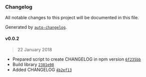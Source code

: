 ### Changelog
All notable changes to this project will be documented in this file.

Generated by [`auto-changelog`](https://github.com/CookPete/auto-changelog).

#### v0.0.2
> 22 January 2018
- Prepared script to create CHANGELOG in npm version [`6f235bb`](https://github.com/michogar/mapbox-gl-cordova-mbtiles/commit/6f235bb62605d26d31320e5aa519347eeeeb2f5e)
- Build library [`2381e98`](https://github.com/michogar/mapbox-gl-cordova-mbtiles/commit/2381e9816dddf8cde09eafb2c4e42e4b90bfd55f)
- Added CHANGELOG [`4b2ef13`](https://github.com/michogar/mapbox-gl-cordova-mbtiles/commit/4b2ef13646f216778ee04fe3b44949f18d477052)

